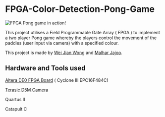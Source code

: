 # FPGA-Color-Detection-Pong-Game

![FPGA Pong game in action!](https://raw.githubusercontent.com/Jiantastic/FPGA-Pong-Game/master/images/FPGA-Pong-Game.JPG)

This project utilises a Field Programmable Gate Array ( FPGA ) to implement a two player Pong game whereby the players control the movement of the paddles (user input via camera) with a specified colour.

This project is made by [Wei Jian Wong](https://github.com/Jiantastic) and [Malhar Jajoo](https://github.com/malharjajoo).


## Hardware and Tools used


[Altera DE0 FPGA Board](http://www.terasic.com.tw/cgi-bin/page/archive.pl?Language=English&CategoryNo=165&No=364&PartNo=1) ( Cyclone III EPC16F484C)

[Terasic D5M Camera](http://www.terasic.com.tw/cgi-bin/page/archive.pl?Language=English&CategoryNo=68&No=281&PartNo=1)

Quartus II

Catapult C


 











